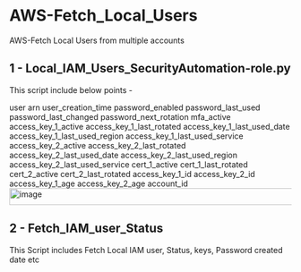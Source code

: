 # AWS-Fetch_Local_Users
AWS-Fetch Local Users from multiple accounts 

## 1 - Local_IAM_Users_SecurityAutomation-role.py 

This script include below points -  

user	arn	user_creation_time	password_enabled	password_last_used	password_last_changed	password_next_rotation	mfa_active	access_key_1_active	access_key_1_last_rotated	access_key_1_last_used_date	access_key_1_last_used_region	access_key_1_last_used_service	access_key_2_active	access_key_2_last_rotated	access_key_2_last_used_date	access_key_2_last_used_region	access_key_2_last_used_service	cert_1_active	cert_1_last_rotated	cert_2_active	cert_2_last_rotated	access_key_1_id	access_key_2_id	access_key_1_age	access_key_2_age	account_id
<img width="6756" height="30" alt="image" src="https://github.com/user-attachments/assets/5f850df8-4fdd-4058-ac10-4cc61312acf9" />

## 2 - Fetch_IAM_user_Status

This Script includes Fetch Local IAM user, Status, keys, Password created date etc  
